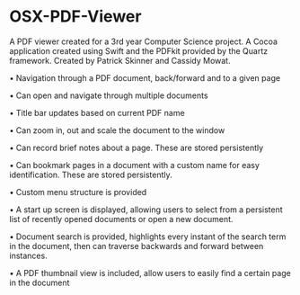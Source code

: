 # OSX-PDF-Viewer

A PDF viewer created for a 3rd year Computer Science project. A Cocoa application created using Swift and the PDFkit provided by the Quartz framework. Created by Patrick Skinner and Cassidy Mowat.

•	Navigation through a PDF document, back/forward and to a given page

•	Can open and navigate through multiple documents

•	Title bar updates based on current PDF name

•	Can zoom in, out and scale the document to the window

•	Can record brief notes about a page. These are stored persistently

•	Can bookmark pages in a document with a custom name for easy identification. These are stored persistently.

•	Custom menu structure is provided

•	A start up screen is displayed, allowing users to select from a persistent list of recently opened documents or open a new document.

•	Document search is provided, highlights every instant of the search term in the document, then can traverse backwards and forward between instances.

•	A PDF thumbnail view is included, allow users to easily find a certain page in the document
